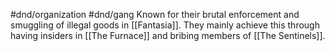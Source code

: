 #dnd/organization #dnd/gang 
Known for their brutal enforcement and smuggling of illegal goods in [[Fantasia]]. They mainly achieve this through having insiders in [[The Furnace]] and bribing members of  [[The Sentinels]].